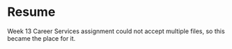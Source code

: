 # Resume
Week 13 Career Services assignment could not accept multiple files, so this became the place for it.
